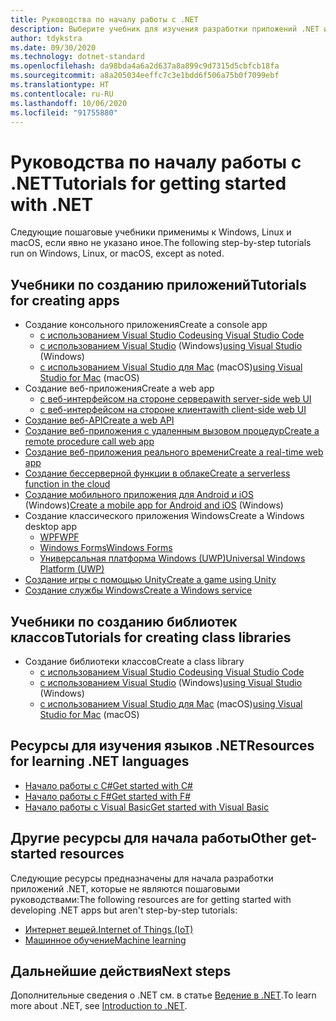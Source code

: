 ```yaml
---
title: Руководства по началу работы с .NET
description: Выберите учебник для изучения разработки приложений .NET или одного из языков программирования .NET.
author: tdykstra
ms.date: 09/30/2020
ms.technology: dotnet-standard
ms.openlocfilehash: da98bda4a6a2d637a8a899c9d7315d5cbfcb18fa
ms.sourcegitcommit: a8a205034eeffc7c3e1bdd6f506a75b0f7099ebf
ms.translationtype: HT
ms.contentlocale: ru-RU
ms.lasthandoff: 10/06/2020
ms.locfileid: "91755880"
---
```

# <a name="tutorials-for-getting-started-with-net"></a><span data-ttu-id="3544a-103">Руководства по началу работы с .NET</span><span class="sxs-lookup"><span data-stu-id="3544a-103">Tutorials for getting started with .NET</span></span>

<span data-ttu-id="3544a-104">Следующие пошаговые учебники применимы к Windows, Linux и macOS, если явно не указано иное.</span><span class="sxs-lookup"><span data-stu-id="3544a-104">The following step-by-step tutorials run on Windows, Linux, or macOS, except as noted.</span></span>

## <a name="tutorials-for-creating-apps"></a><span data-ttu-id="3544a-105">Учебники по созданию приложений</span><span class="sxs-lookup"><span data-stu-id="3544a-105">Tutorials for creating apps</span></span>

* <span data-ttu-id="3544a-106">Создание консольного приложения</span><span class="sxs-lookup"><span data-stu-id="3544a-106">Create a console app</span></span>
  * [<span data-ttu-id="3544a-107">с использованием Visual Studio Code</span><span class="sxs-lookup"><span data-stu-id="3544a-107">using Visual Studio Code</span></span>](../core/tutorials/with-visual-studio-code.md)
  * <span data-ttu-id="3544a-108">[с использованием Visual Studio](../core/tutorials/with-visual-studio.md) (Windows)</span><span class="sxs-lookup"><span data-stu-id="3544a-108">[using Visual Studio](../core/tutorials/with-visual-studio.md) (Windows)</span></span>
  * <span data-ttu-id="3544a-109">[с использованием Visual Studio для Mac](../core/tutorials/with-visual-studio-mac.md) (macOS)</span><span class="sxs-lookup"><span data-stu-id="3544a-109">[using Visual Studio for Mac](../core/tutorials/with-visual-studio-mac.md) (macOS)</span></span>
* <span data-ttu-id="3544a-110">Создание веб-приложения</span><span class="sxs-lookup"><span data-stu-id="3544a-110">Create a web app</span></span>
  * [<span data-ttu-id="3544a-111">с веб-интерфейсом на стороне сервера</span><span class="sxs-lookup"><span data-stu-id="3544a-111">with server-side web UI</span></span>](/aspnet/core/tutorials/razor-pages/razor-pages-start)
  * [<span data-ttu-id="3544a-112">с веб-интерфейсом на стороне клиента</span><span class="sxs-lookup"><span data-stu-id="3544a-112">with client-side web UI</span></span>](https://dotnet.microsoft.com/learn/aspnet/blazor-tutorial/intro)
* [<span data-ttu-id="3544a-113">Создание веб-API</span><span class="sxs-lookup"><span data-stu-id="3544a-113">Create a web API</span></span>](/aspnet/core/tutorials/first-web-api)
* [<span data-ttu-id="3544a-114">Создание веб-приложения с удаленным вызовом процедур</span><span class="sxs-lookup"><span data-stu-id="3544a-114">Create a remote procedure call web app</span></span>](/aspnet/core/tutorials/grpc/grpc-start)
* [<span data-ttu-id="3544a-115">Создание веб-приложения реального времени</span><span class="sxs-lookup"><span data-stu-id="3544a-115">Create a real-time web app</span></span>](/aspnet/core/tutorials/signalr)
* [<span data-ttu-id="3544a-116">Создание бессерверной функции в облаке</span><span class="sxs-lookup"><span data-stu-id="3544a-116">Create a serverless function in the cloud</span></span>](/azure/azure-functions/functions-create-first-function-vs-code?pivots=programming-language-csharp)
* <span data-ttu-id="3544a-117">[Создание мобильного приложения для Android и iOS](https://dotnet.microsoft.com/learn/xamarin/hello-world-tutorial/intro) (Windows)</span><span class="sxs-lookup"><span data-stu-id="3544a-117">[Create a mobile app for Android and iOS](https://dotnet.microsoft.com/learn/xamarin/hello-world-tutorial/intro) (Windows)</span></span>
* <span data-ttu-id="3544a-118">Создание классического приложения Windows</span><span class="sxs-lookup"><span data-stu-id="3544a-118">Create a Windows desktop app</span></span>
  * [<span data-ttu-id="3544a-119">WPF</span><span class="sxs-lookup"><span data-stu-id="3544a-119">WPF</span></span>](/visualstudio/get-started/csharp/tutorial-wpf)
  * [<span data-ttu-id="3544a-120">Windows Forms</span><span class="sxs-lookup"><span data-stu-id="3544a-120">Windows Forms</span></span>](/visualstudio/ide/create-csharp-winform-visual-studio)
  * [<span data-ttu-id="3544a-121">Универсальная платформа Windows (UWP)</span><span class="sxs-lookup"><span data-stu-id="3544a-121">Universal Windows Platform (UWP)</span></span>](/visualstudio/get-started/csharp/tutorial-uwp)
* [<span data-ttu-id="3544a-122">Создание игры с помощью Unity</span><span class="sxs-lookup"><span data-stu-id="3544a-122">Create a game using Unity</span></span>](https://dotnet.microsoft.com/learn/games/unity-tutorial/intro)
* [<span data-ttu-id="3544a-123">Создание службы Windows</span><span class="sxs-lookup"><span data-stu-id="3544a-123">Create a Windows service</span></span>](/aspnet/core/host-and-deploy/windows-service)

## <a name="tutorials-for-creating-class-libraries"></a><span data-ttu-id="3544a-124">Учебники по созданию библиотек классов</span><span class="sxs-lookup"><span data-stu-id="3544a-124">Tutorials for creating class libraries</span></span>

* <span data-ttu-id="3544a-125">Создание библиотеки классов</span><span class="sxs-lookup"><span data-stu-id="3544a-125">Create a class library</span></span>
  * [<span data-ttu-id="3544a-126">с использованием Visual Studio Code</span><span class="sxs-lookup"><span data-stu-id="3544a-126">using Visual Studio Code</span></span>](../core/tutorials/library-with-visual-studio-code.md)
  * <span data-ttu-id="3544a-127">[с использованием Visual Studio](../core/tutorials/library-with-visual-studio.md) (Windows)</span><span class="sxs-lookup"><span data-stu-id="3544a-127">[using Visual Studio](../core/tutorials/library-with-visual-studio.md) (Windows)</span></span>
  * <span data-ttu-id="3544a-128">[с использованием Visual Studio для Mac](../core/tutorials/library-with-visual-studio-mac.md) (macOS)</span><span class="sxs-lookup"><span data-stu-id="3544a-128">[using Visual Studio for Mac](../core/tutorials/library-with-visual-studio-mac.md) (macOS)</span></span>

## <a name="resources-for-learning-net-languages"></a><span data-ttu-id="3544a-129">Ресурсы для изучения языков .NET</span><span class="sxs-lookup"><span data-stu-id="3544a-129">Resources for learning .NET languages</span></span>

* [<span data-ttu-id="3544a-130">Начало работы с C#</span><span class="sxs-lookup"><span data-stu-id="3544a-130">Get started with C#</span></span>](../csharp/getting-started/index.md)
* [<span data-ttu-id="3544a-131">Начало работы с F#</span><span class="sxs-lookup"><span data-stu-id="3544a-131">Get started with F#</span></span>](../fsharp/get-started/index.md)
* [<span data-ttu-id="3544a-132">Начало работы с Visual Basic</span><span class="sxs-lookup"><span data-stu-id="3544a-132">Get started with Visual Basic</span></span>](../visual-basic/getting-started/index.md)

## <a name="other-get-started-resources"></a><span data-ttu-id="3544a-133">Другие ресурсы для начала работы</span><span class="sxs-lookup"><span data-stu-id="3544a-133">Other get-started resources</span></span>

<span data-ttu-id="3544a-134">Следующие ресурсы предназначены для начала разработки приложений .NET, которые не являются пошаговыми руководствами:</span><span class="sxs-lookup"><span data-stu-id="3544a-134">The following resources are for getting started with developing .NET apps but aren't step-by-step tutorials:</span></span>

* [<span data-ttu-id="3544a-135">Интернет вещей.</span><span class="sxs-lookup"><span data-stu-id="3544a-135">Internet of Things (IoT)</span></span>](https://dotnet.microsoft.com/apps/iot)
* [<span data-ttu-id="3544a-136">Машинное обучение</span><span class="sxs-lookup"><span data-stu-id="3544a-136">Machine learning</span></span>](../machine-learning/index.yml)

## <a name="next-steps"></a><span data-ttu-id="3544a-137">Дальнейшие действия</span><span class="sxs-lookup"><span data-stu-id="3544a-137">Next steps</span></span>

<span data-ttu-id="3544a-138">Дополнительные сведения о .NET см. в статье [Ведение в .NET](../core/introduction.md).</span><span class="sxs-lookup"><span data-stu-id="3544a-138">To learn more about .NET, see [Introduction to .NET](../core/introduction.md).</span></span>
